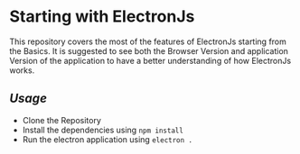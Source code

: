 # Starting with ElectronJs
This repository covers the most of the features of ElectronJs starting from the Basics. It is suggested to see both the Browser Version and application Version of the application to have a better understanding of how ElectronJs works.

## _Usage_
- Clone the Repository
- Install the dependencies using ``` npm install ```
- Run the electron application using ``` electron . ```
